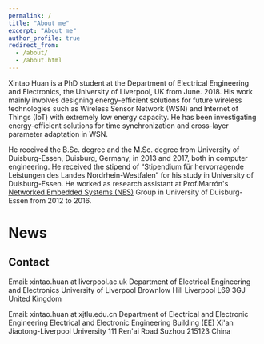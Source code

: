 ```yaml
---
permalink: /
title: "About me"
excerpt: "About me"
author_profile: true
redirect_from: 
  - /about/
  - /about.html
---
```


Xintao Huan is a PhD student at the Department of Electrical Engineering and Electronics, the University of Liverpool, UK from June. 2018. His work mainly involves designing energy-efficient solutions for future wireless technologies such as Wireless Sensor Network (WSN) and Internet of Things (IoT) with extremely low energy capacity. He has been investigating energy-efficient solutions for time synchronization and cross-layer parameter adaptation in WSN.

He received the B.Sc. degree and the M.Sc. degree from University of 
Duisburg-Essen, Duisburg, Germany, in 2013 and 2017, both in computer engineering. He received the stipend of “Stipendium für hervorragende Leistungen des Landes Nordrhein-Westfalen” for his study in University of Duisburg-Essen. He worked as research assistant at Prof.Marrón's [Networked Embedded Systems (NES)](https://www.nes.uni-due.de/) Group in University of Duisburg-Essen from 2012 to 2016. 

News
======


Contact
------
Email: xintao.huan at liverpool.ac.uk
Department of Electrical Engineering and Electronics
University of Liverpool
Brownlow Hill
Liverpool L69 3GJ
United Kingdom

Email: xintao.huan at xjtlu.edu.cn
Department of Electrical and Electronic Engineering
Electrical and Electronic Engineering Building (EE)
Xi'an Jiaotong-Liverpool University
111 Ren'ai Road
Suzhou 215123
China

